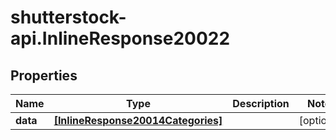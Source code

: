 # shutterstock-api.InlineResponse20022

## Properties
Name | Type | Description | Notes
------------ | ------------- | ------------- | -------------
**data** | [**[InlineResponse20014Categories]**](InlineResponse20014Categories.md) |  | [optional] 


